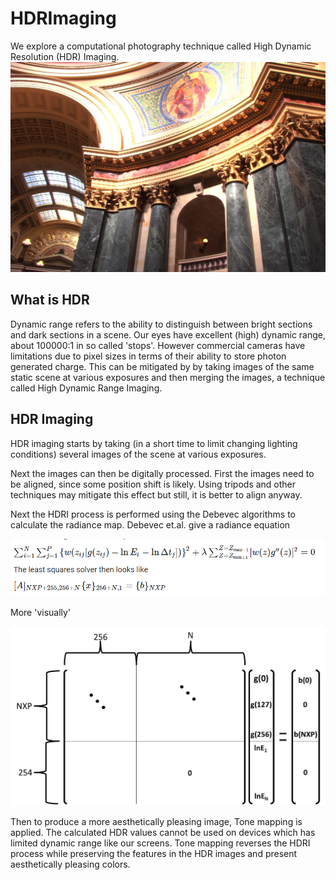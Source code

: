 # HDRImaging
We explore a computational photography technique called High Dynamic Resolution (HDR) Imaging.
![HDRI Image](HDRImagingMain.png)

## What is HDR
Dynamic range refers to the ability to distinguish between bright sections and dark sections in a scene. Our eyes have excellent (high) dynamic range, about 100000:1 in so called 'stops'. However commercial cameras have limitations due to pixel sizes in terms of their ability to store photon generated charge. This can be mitigated by  by taking images of the same static scene at various exposures and then merging the images, a technique called High Dynamic Range Imaging.

## HDR Imaging
HDR imaging starts by taking (in a short time to limit changing lighting conditions) several images of the scene at various exposures. 

Next the images can then be digitally processed. First the images need to be aligned, since some position shift is likely. Using tripods and other techniques may mitigate this effect but still, it is better to align anyway.

Next the HDRI process is performed using the Debevec algorithms to calculate the radiance map. Debevec et.al. give a radiance equation

![HDRI Equations](HDRImagingEqn.png)

More 'visually'

![HDRI Matrix](HDRImagingMatrix.png)

Then to produce a more aesthetically pleasing image, Tone mapping is applied. The calculated HDR values cannot be used on devices which has limited dynamic range like our screens. Tone mapping reverses the HDRI process while preserving the features in the HDR images and present aesthetically  pleasing colors.

